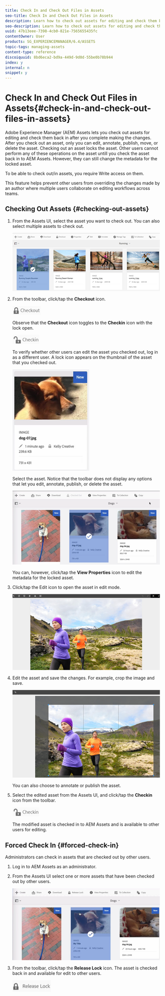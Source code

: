 ```yaml
---
title: Check In and Check Out Files in Assets
seo-title: Check In and Check Out Files in Assets
description: Learn how to check out assets for editing and check them back in after the changes are complete.
seo-description: Learn how to check out assets for editing and check them back in after the changes are complete.
uuid: 47b13eee-7398-4cb0-821e-7565655435fc
contentOwner: User
products: SG_EXPERIENCEMANAGER/6.4/ASSETS
topic-tags: managing-assets
content-type: reference
discoiquuid: 8bd6eca2-bd9a-449d-9d0d-55be0b78b944
index: y
internal: n
snippet: y
---
```


# Check In and Check Out Files in Assets{#check-in-and-check-out-files-in-assets}

Adobe Experience Manager (AEM) Assets lets you check out assets for editing and check them back in after you complete making the changes. After you check out an asset, only you can edit, annotate, publish, move, or delete the asset. Checking out an asset locks the asset. Other users cannot perform any of these operations on the asset untill you check the asset back in to AEM Assets. However, they can still change the metadata for the locked asset.

To be able to check out/in assets, you require Write access on them.

This feature helps prevent other users from overriding the changes made by an author where multiple users collaborate on editing workflows across teams.

## Checking Out Assets {#checking-out-assets}

1. From the Assets UI, select the asset you want to check out. You can also select multiple assets to check out.

   ![](assets/chlimage_1-468.png)

1. From the toolbar, click/tap the **Checkout** icon.

   ![](assets/chlimage_1-469.png)

   Observe that the **Checkout** icon toggles to the **Checkin** icon with the lock open.

   ![](assets/chlimage_1-470.png)

   To verify whether other users can edit the asset you checked out, log in as a different user. A lock icon appears on the thumbnail of the asset that you checked out.

   ![](assets/chlimage_1-471.png)

   Select the asset. Notice that the toolbar does not display any options that let you edit, annotate, publish, or delete the asset.

   ![](assets/chlimage_1-472.png)

   You can, however, click/tap the **View Properties** icon to edit the metadata for the locked asset.

1. Click/tap the Edit icon to open the asset in edit mode.

   ![](assets/chlimage_1-473.png)

1. Edit the asset and save the changes. For example, crop the image and save. 

   ![](assets/chlimage_1-474.png)

   You can also choose to annotate or publish the asset.

1. Select the edited asset from the Assets UI, and click/tap the **Checkin** icon from the toolbar.

   ![](assets/chlimage_1-475.png)

   The modified asset is checked in to AEM Assets and is available to other users for editing.

## Forced Check In {#forced-check-in}

Administrators can check in assets that are checked out by other users.

1. Log in to AEM Assets as an administrator.
1. From the Assets UI select one or more assets that have been checked out by other users.

   ![](assets/chlimage_1-476.png)

1. From the toolbar, click/tap the **Release Lock** icon. The asset is checked back in and available for edit to other users.

   ![](assets/chlimage_1-477.png)

